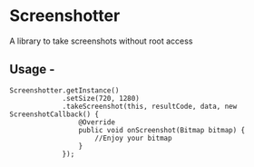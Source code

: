 # Screenshotter
A library to take screenshots without root access

## Usage - 
```
Screenshotter.getInstance()
             .setSize(720, 1280)
             .takeScreenshot(this, resultCode, data, new ScreenshotCallback() {
                 @Override
                 public void onScreenshot(Bitmap bitmap) {
                     //Enjoy your bitmap
                 }
             });
```
